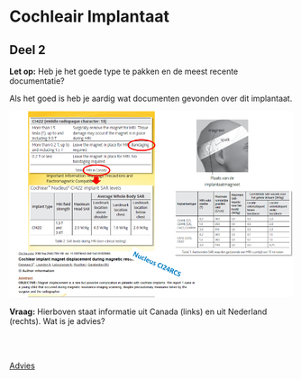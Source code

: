 # Cochleair Implantaat

## Deel 2


**Let op:** Heb je het goede type te pakken en de meest recente
documentatie?

Als het goed is heb je aardig wat documenten gevonden over dit implantaat.

![](cochleair_2.png)

**Vraag:** Hierboven staat informatie uit Canada (links) en uit
Nederland (rechts). Wat is je advies?

<br>
<br>

[Advies](advies.md)
